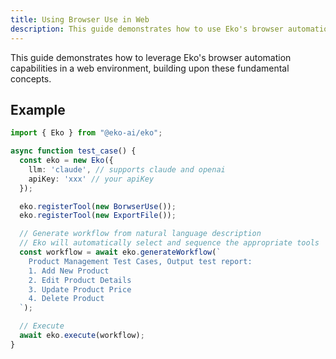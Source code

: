 ```yaml
---
title: Using Browser Use in Web
description: This guide demonstrates how to use Eko's browser automation capabilities in a Web environment, building on those fundamental concepts.
---
```


This guide demonstrates how to leverage Eko's browser automation capabilities in a web environment, building upon these fundamental concepts.

## Example

```typescript
import { Eko } from "@eko-ai/eko";

async function test_case() {
  const eko = new Eko({
    llm: 'claude', // supports claude and openai
    apiKey: 'xxx' // your apiKey
  });

  eko.registerTool(new BorwserUse());
  eko.registerTool(new ExportFile());

  // Generate workflow from natural language description
  // Eko will automatically select and sequence the appropriate tools
  const workflow = await eko.generateWorkflow(`
    Product Management Test Cases, Output test report:
    1. Add New Product
    2. Edit Product Details
    3. Update Product Price
    4. Delete Product
  `);

  // Execute
  await eko.execute(workflow);
}
```